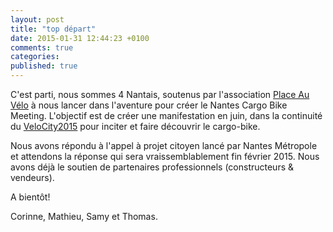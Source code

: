 ```yaml
---
layout: post
title: "top départ"
date: 2015-01-31 12:44:23 +0100
comments: true
categories: 
published: true
---
```


C'est parti, nous sommes 4 Nantais, soutenus par l'association [Place Au Vélo] à nous lancer dans l'aventure pour créer le Nantes Cargo Bike Meeting.
L'objectif est de créer une manifestation en juin, dans la continuité du [VeloCity2015] pour inciter et faire découvrir le cargo-bike.

Nous avons répondu à l'appel à projet citoyen lancé par Nantes Métropole et attendons la réponse qui sera vraissemblablement fin février 2015.
Nous avons déjà le soutien de partenaires professionnels (constructeurs & vendeurs).

A bientôt!

Corinne, Mathieu, Samy et Thomas.


[Place Au Vélo]: http://www.placeauvelo-nantes.fr/
[VeloCity2015]: http://www.velo-city2015.com/


